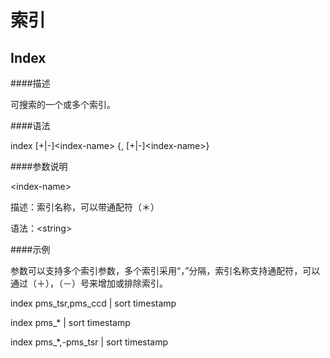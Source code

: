 # 索引

## Index

####描述

可搜索的一个或多个索引。

####语法

index [+|-]&lt;index-name&gt; {, [+|-]&lt;index-name&gt;}

####参数说明

&lt;index-name&gt;

描述：索引名称，可以带通配符（＊） 

语法：&lt;string&gt;

####示例

参数可以支持多个索引参数，多个索引采用“，”分隔，索引名称支持通配符，可以通过（＋），（－）号来增加或排除索引。

index pms_tsr,pms_ccd | sort timestamp

index pms_* | sort timestamp

index pms_*,-pms_tsr | sort timestamp

